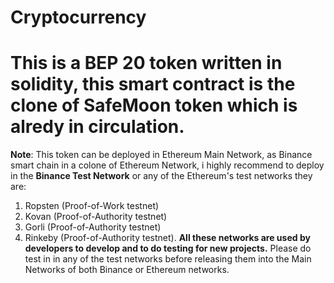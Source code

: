 # Cryptocurrency
# This is a BEP 20 token written in solidity, this smart contract is the clone of SafeMoon token which is alredy in circulation.

**Note**: This token can be deployed in Ethereum Main Network, as Binance smart chain in a colone of Ethereum Network, i highly recommend to deploy in the **Binance Test Network**
or any of the Ethereum's test networks they are:
1. Ropsten (Proof-of-Work testnet)
2. Kovan (Proof-of-Authority testnet)
3. Gorli (Proof-of-Authority testnet)
4. Rinkeby (Proof-of-Authority testnet). 
**All these networks are used by developers to develop and to do testing for new projects.**
Please do test in in any of the test networks before releasing them into the Main Networks of both Binance or Ethereum networks.
